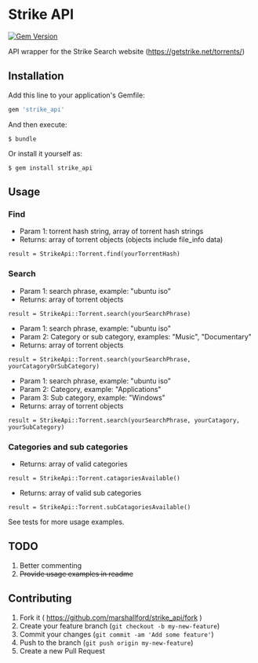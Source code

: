 # Strike API

[![Gem Version](https://img.shields.io/gem/v/strike_api.svg)](https://rubygems.org/gems/strike_api)

API wrapper for the Strike Search website (https://getstrike.net/torrents/)

## Installation

Add this line to your application's Gemfile:

```ruby
gem 'strike_api'
```

And then execute:

    $ bundle

Or install it yourself as:

    $ gem install strike_api

## Usage

### Find

* Param 1: torrent hash string, array of torrent hash strings
* Returns: array of torrent objects (objects include file_info data)

```
result = StrikeApi::Torrent.find(yourTorrentHash)
```

### Search

* Param 1: search phrase, example: "ubuntu iso"
* Returns: array of torrent objects

```
result = StrikeApi::Torrent.search(yourSearchPhrase)
```

* Param 1: search phrase, example: "ubuntu iso"
* Param 2: Category or sub category, examples: "Music", "Documentary"
* Returns: array of torrent objects

```
result = StrikeApi::Torrent.search(yourSearchPhrase, yourCatagoryOrSubCategory)
```

* Param 1: search phrase, example: "ubuntu iso"
* Param 2: Category, example: "Applications"
* Param 3: Sub category, example: "Windows"
* Returns: array of torrent objects

```
result = StrikeApi::Torrent.search(yourSearchPhrase, yourCatagory, yourSubCategory)
```

### Categories and sub categories

* Returns: array of valid categories

```
result = StrikeApi::Torrent.catagoriesAvailable()
```

* Returns: array of valid sub categories

```
result = StrikeApi::Torrent.subCatagoriesAvailable()
```

See tests for more usage examples.

## TODO

1. Better commenting
2. ~~Provide usage examples in readme~~

## Contributing

1. Fork it ( https://github.com/marshallford/strike_api/fork )
2. Create your feature branch (`git checkout -b my-new-feature`)
3. Commit your changes (`git commit -am 'Add some feature'`)
4. Push to the branch (`git push origin my-new-feature`)
5. Create a new Pull Request
